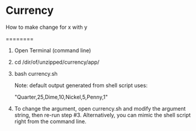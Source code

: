 Currency
========

How to make change for x with y

========

1. Open Terminal (command line)

2. cd /dir/of/unzipped/currency/app/

3. bash currency.sh
   
   Note: default output generated from shell script uses:

   "Quarter,25,Dime,10,Nickel,5,Penny,1"

4. To change the argument, open currency.sh and modify the argument string, then re-run step #3.
   Alternatively, you can mimic the shell script right from the command line.